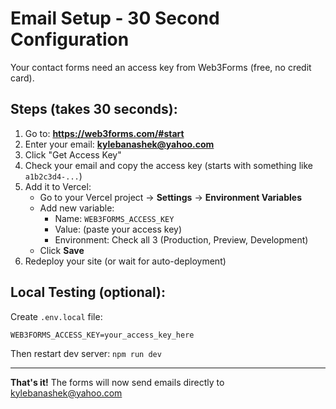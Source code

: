 # Email Setup - 30 Second Configuration

Your contact forms need an access key from Web3Forms (free, no credit card).

## Steps (takes 30 seconds):

1. Go to: **https://web3forms.com/#start**
2. Enter your email: **kylebanashek@yahoo.com**
3. Click "Get Access Key"
4. Check your email and copy the access key (starts with something like `a1b2c3d4-...`)
5. Add it to Vercel:
   - Go to your Vercel project → **Settings** → **Environment Variables**
   - Add new variable:
     - Name: `WEB3FORMS_ACCESS_KEY`
     - Value: (paste your access key)
     - Environment: Check all 3 (Production, Preview, Development)
   - Click **Save**
6. Redeploy your site (or wait for auto-deployment)

## Local Testing (optional):

Create `.env.local` file:

```
WEB3FORMS_ACCESS_KEY=your_access_key_here
```

Then restart dev server: `npm run dev`

---

**That's it!** The forms will now send emails directly to kylebanashek@yahoo.com
